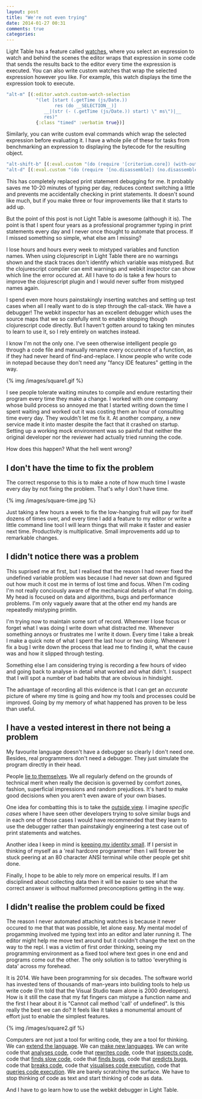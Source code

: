 ```yaml
---
layout: post
title: "We're not even trying"
date: 2014-01-27 00:31
comments: true
categories:
---
```


Light Table has a feature called [watches](http://www.youtube.com/watch?v=d8-b6QEN-rk), where you select an expression to watch and behind the scenes the editor wraps that expression in some code that sends the results back to the editor every time the expression is executed. You can also write custom watches that wrap the selected expression however you like. For example, this watch displays the time the expression took to execute.

<!--more-->

``` clj
"alt-m" [(:editor.watch.custom-watch-selection
           "(let [start (.getTime (js/Date.))
                  res (do __SELECTION__)]
              __|(str (- (.getTime (js/Date.)) start) \" ms\")|__
              res)"
           {:class "timed" :verbatim true})]
```

Similarly, you can write custom eval commands which wrap the selected expression before evaluating it. I have a whole pile of these for tasks from benchmarking an expression to displaying the bytecode for the resulting object.

``` clj
"alt-shift-b" [(:eval.custom "(do (require '[criterium.core]) (with-out-str (criterium.core/bench (do __SELECTION__))))" {:result-type :inline :verbatim true})]
"alt-d" [(:eval.custom "(do (require '[no.disassemble]) (no.disassemble/disassemble (do __SELECTION__)))" {:result-type :inline :verbatim true})]
```

This has completely replaced print statement debugging for me. It probably saves me 10-20 minutes of typing per day, reduces context switching a little and prevents me accidentally checking in print statements. It doesn't sound like much, but if you make three or four improvements like that it starts to add up.

But the point of this post is not Light Table is awesome (although it is). The point is that I spent four years as a professional programmer typing in print statements every day and I never once thought to automate that process. If I missed something so simple, what else am I missing?

I lose hours and hours every week to mistyped variables and function names. When using clojurescript in Light Table there are no warnings shown and the stack traces don't identify which variable was mistyped. But the clojurescript compiler can emit warnings and webkit inspector can show which line the error occured at. All I have to do is take a few hours to improve the clojurescript plugin and I would never suffer from mistyped names again.

I spend even more hours painstakingly inserting watches and setting up test cases when all I really want to do is step through the call-stack. We have a debugger! The webkit inspector has an excellent debugger which uses the source maps that we so carefully emit to enable stepping though clojurescript code directly. But I haven't gotten around to taking ten minutes to learn to use it, so I rely entirely on watches instead.

I know I'm not the only one. I've seen otherwise intelligent people go through a code file and manually rename every occurence of a function, as if they had never heard of find-and-replace. I know people who write code in notepad because they don't need any "fancy IDE features" getting in the way.

{% img /images/square1.gif %}

I see people tolerate waiting minutes to compile and endure restarting their program every time they make a change. I worked with one company whose build process so annoyed me that I started writing down the time I spent waiting and worked out it was costing them an hour of consulting time every day. They wouldn't let me fix it. At another company, a new service made it into master despite the fact that it crashed on startup. Setting up a working mock environment was so painful that neither the original developer nor the reviewer had actually tried running the code.

How does this happen? What the hell went wrong?

## I don't have the time to fix the problem

The correct response to this is to make a note of how much time I waste every day by not fixing the problem. That's *why* I don't have time.

{% img /images/square-time.jpg %}

Just taking a few hours a week to fix the low-hanging fruit will pay for itself dozens of times over, and every time I add a feature to my editor or write a little command line tool I will learn things that will make it faster and easier next time. Productivity is multiplicative. Small improvements add up to remarkable changes.

## I didn't notice there was a problem

This suprised me at first, but I realised that the reason I had never fixed the undefined variable problem was because I had never sat down and figured out how much it cost me in terms of lost time and focus. When I'm coding I'm not really conciously aware of the mechanical details of what I'm doing. My head is focused on data and algorithms, bugs and performance problems. I'm only vaguely aware that at the other end my hands are repeatedly mistyping println.

I'm trying now to maintain some sort of record. Whenever I lose focus or forget what I was doing I write down what distracted me. Whenever something annoys or frustrates me I write it down. Every time I take a break I make a quick note of what I spent the last hour or two doing. Whenever I fix a bug I write down the process that lead me to finding it, what the cause was and how it slipped through testing.

Something else I am considering trying is recording a few hours of video and going back to analyse in detail what worked and what didn't. I suspect that I will spot a number of bad habits that are obvious in hindsight.

The advantage of recording all this evidence is that I can get an *accurate* picture of where my time is going and how my tools and processes could be improved. Going by my memory of what happened has proven to be less than useful.

## I have a vested interest in there not being a problem

My favourite language doesn't have a debugger so clearly I don't need one. Besides, real programmers don't need a debugger. They just simulate the program directly in their head.

People [lie to themselves](http://www.amazon.co.uk/Thinking-Fast-Slow-Daniel-Kahneman/dp/0141033576/ref=sr_1_1?ie=UTF8&qid=1390773807&sr=8-1&keywords=thinking+fast+and+slow). We all regularly defend on the grounds of technical merit when really the decision is governed by comfort zones, fashion, superficial impressions and random prejudices. It's hard to make good decisions when you aren't even aware of your own biases.

One idea for combatting this is to take the [outside view](http://wiki.lesswrong.com/wiki/Outside_view). I imagine *specific cases* where I have seen other developers trying to solve similar bugs and in each one of those cases I would have recommended that they learn to use the debugger rather than painstakingly engineering a test case out of print statements and watches.

Another idea I keep in mind is [keeping my identity small](http://www.paulgraham.com/identity.html). If I persist in thinking of myself as a 'real hardcore programmer' then I will forever be stuck peering at an 80 character ANSI terminal while other people get shit done.

Finally, I hope to be able to rely more on emperical results. If I am disciplined about collecting data then it will be easier to see what the correct answer is without malformed preconceptions getting in the way.

## I didn't realise the problem could be fixed

The reason I never automated attaching watches is because it never occured to me that that was possible, let alone easy. My mental model of progamming involved me typing text into an editor and later running it. The editor might help me move text around but it couldn't change the text on the way to the repl. I was a victim of first order thinking, seeing my programming environment as a fixed tool where text goes in one end and programs come out the other. The only solution is to tattoo 'everything is data' across my forehead.

It is 2014. We have been programming for six decades. The software world has invested tens of thousands of man-years into building tools to help us write code (I'm told that the Visual Studio team alone is 2000 developers). How is it still the case that my fat fingers can mistype a function name and the first I hear about it is "Cannot call method 'call' of undefined". Is this really the best we can do? It feels like it takes a monumental amount of effort just to enable the simplest features.

{% img /images/square2.gif %}

Computers are not just a tool for writing code, they are a tool for thinking. We can [extend the language](http://clojure.org/macros). We can [make new languages](http://cascalog.org/). We can write code that [analyses code](https://github.com/clojure/core.typed), code that [rewrites code](https://github.com/technomancy/slamhound), code that [inspects code](http://trac.webkit.org/wiki/WebInspector), code that [finds slow code](https://github.com/plasma-umass/causal), code that [finds bugs](http://www.st.cs.uni-saarland.de/dd/), code that [predicts bugs](http://google-engtools.blogspot.co.uk/2011/12/bug-prediction-at-google.html), code that [breaks code](http://db.cs.berkeley.edu/papers/hotdep10-fts-dts.pdf), code that [visualises code execution](http://worrydream.com/MediaForThinkingTheUnthinkable/), code that [queries code execution](http://db.cs.berkeley.edu/papers/eurosys10-boom.pdf). We are barely scratching the surface. We have to stop thinking of code as text and start thinking of code as data.

And I have to go learn how to use the webkit debugger in Light Table.
